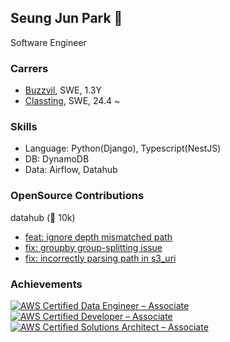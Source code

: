 ## Seung Jun Park  🦅

Software Engineer

### Carrers
- [Buzzvil](https://www.buzzvil.com/), SWE, 1.3Y
- [Classting](https://www.classting.com/), SWE, 24.4 ~


### Skills

* Language: Python(Django), Typescript(NestJS)
* DB: DynamoDB
* Data: Airflow, Datahub

### OpenSource Contributions

datahub (🌟 10k)
  - [feat: ignore depth mismatched path](https://github.com/datahub-project/datahub/pull/12326)
  - [fix: groupby group-splitting issue](https://github.com/datahub-project/datahub/pull/12254)
  - [fix: incorrectly parsing path in s3_uri](https://github.com/datahub-project/datahub/pull/12135)

### Achievements
<!--START_SECTION:badges-->


[![AWS Certified Data Engineer – Associate](https://images.credly.com/size/100x100/images/e5c85d7f-4e50-431e-b5af-fa9d9b0596e7/image.png)](https://www.credly.com/badges/55acc88f-6866-44a1-b157-388d907aefbd "AWS Certified Data Engineer – Associate")
[![AWS Certified Developer – Associate](https://images.credly.com/size/100x100/images/b9feab85-1a43-4f6c-99a5-631b88d5461b/image.png)](http://www.credly.com/badges/4f1dc234-d417-4b82-ad1b-0855b3169286 "AWS Certified Developer – Associate")
[![AWS Certified Solutions Architect – Associate](https://images.credly.com/size/100x100/images/0e284c3f-5164-4b21-8660-0d84737941bc/image.png)](http://www.credly.com/badges/5b4c916d-0722-4aba-8164-5252071a7dcf "AWS Certified Solutions Architect – Associate")
<!--END_SECTION:badges-->


